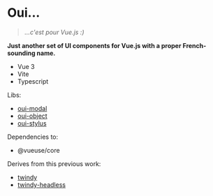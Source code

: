 # Oui...

> *...c'est pour Vue.js :)*

**Just another set of UI components for Vue.js with a proper French-sounding name.**

- Vue 3
- Vite
- Typescript

Libs:

- [oui-modal](./oui-modal/README.md)
- [oui-object](./oui-object/README.md)
- [oui-stylus](./oui-stylus/README.md)

Dependencies to:

 - @vueuse/core

Derives from this previous work:

- [twindy](https://github.com/holtwick/twindy)
- [twindy-headless](https://github.com/holtwick/twindy-headless)

